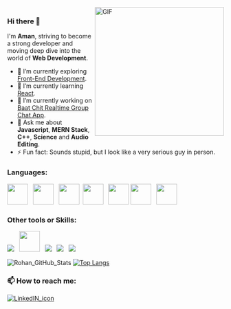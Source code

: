 <img align="right" alt="GIF" src="https://i.pinimg.com/originals/50/83/e0/5083e0a2a7dcaae07c142e8b87036a27.gif" width="300/">

### Hi there 👋

I'm **Aman**, striving to become a strong developer and moving deep dive into the world of **Web Development**.

- 🔭 I’m currently exploring [Front-End Development](https://github.com/amanjha21?tab=repositories).
- 🌱 I’m currently learning [React](https://github.com/amanjha21/baat-chit-frontend).
- 🌱 I’m currently working on [Baat Chit Realtime Group Chat App](https://github.com/amanjha21/baat-chit-backend).
- 💬 Ask me about **Javascript**, **MERN Stack**, **C++**, **Science** and **Audio Editing**.
- ⚡ Fun fact: Sounds stupid, but I look like a very serious guy in person.

### Languages:

<img src="https://cdn.iconscout.com/icon/free/png-256/javascript-2752148-2284965.png" height="48"> &nbsp; <img src="https://upload.wikimedia.org/wikipedia/commons/thumb/d/d9/Node.js_logo.svg/1280px-Node.js_logo.svg.png" height="48"> &nbsp;
<img src="https://upload.wikimedia.org/wikipedia/commons/thumb/a/a7/React-icon.svg/1280px-React-icon.svg.png" height="48"> &nbsp;<img src="https://download.logo.wine/logo/MySQL/MySQL-Logo.wine.png" height="48"> &nbsp; <img src="https://upload.wikimedia.org/wikipedia/commons/thumb/1/18/ISO_C%2B%2B_Logo.svg/306px-ISO_C%2B%2B_Logo.svg.png" height="48">&nbsp;<img src="https://seeklogo.com/images/C/cloudinary-logo-91D46BA298-seeklogo.com.png" height="48"/> &nbsp; <img src="https://img.icons8.com/color/48/000000/google-cloud-platform.png" height="48"/>


### Other tools or Skills:

<img src="https://img.icons8.com/color/48/000000/git.png"/> &nbsp; <img src="https://www.terraform.io/assets/images/og-image-8b3e4f7d.png" height="48"> &nbsp; <img src="https://img.icons8.com/dusk/48/000000/docker.png"/> &nbsp; <img src="https://img.icons8.com/color/48/000000/jenkins.png"/> &nbsp; <img src="https://img.icons8.com/color/48/000000/red-hat.png"/>

![Rohan_GitHub_Stats](https://github-readme-stats.vercel.app/api?username=amanjha21&theme=radical&show_icons=true) [![Top Langs](https://github-readme-stats.vercel.app/api/top-langs/?username=amanjha21&theme=radical&layout=compact)](https://github.com/anuraghazra/github-readme-stats)

### 📫 How to reach me:

[![LinkedIN_icon](https://img.icons8.com/bubbles/48/000000/linkedin.png)](https://www.linkedin.com/in/aman-jha-369880179/)
